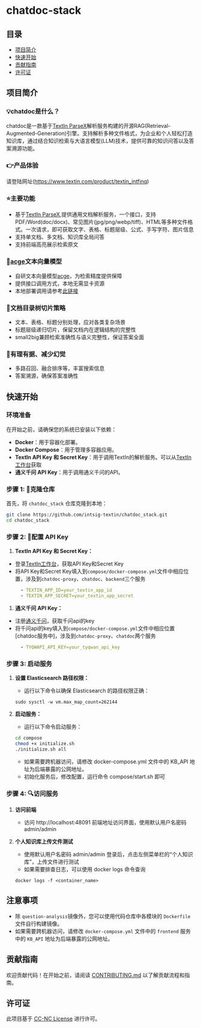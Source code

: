 # chatdoc-stack

## 目录
- [项目简介](#项目简介)
- [快速开始](#安装)
- [贡献指南](#贡献指南)
- [许可证](#许可证)

## 项目简介
### 💡chatdoc是什么？
chatdoc是一款基于[TextIn ParseX](https://www.textin.com/market/detail/pdf_to_markdown)解析服务构建的开源RAG(Retrieval-Augmented-Generation)引擎。支持解析多种文件格式，为企业和个人轻松打造知识库，通过结合知识检索与大语言模型(LLM)技术，提供可靠的知识问答以及答案溯源功能。

### 👉产品体验
请登陆网址(https://www.textin.com/product/textin_intfinq)

### ⭐️主要功能
- 基于[TextIn ParseX](https://www.textin.com/market/detail/pdf_to_markdown),提供通用文档解析服务，一个接口，支持PDF/Word(doc/docx)、常见图片(jpg/png/webp/tiff)、HTML等多种文件格式。一次请求，即可获取文字、表格、标题层级、公式、手写字符、图片信息
- 支持单文档、多文档、知识库全局问答
- 支持前端高亮展示检索原文

### 🚩[acge](https://www.textin.com/market/detail/acge_text_embedding)文本向量模型
- 自研文本向量模型[acge](https://www.textin.com/market/detail/acge_text_embedding)，为检索精度提供保障
- 提供接口调用方式，本地无需显卡资源
- 本地部署调用请参考[此链接](https://github.com/intsig-textin/acge_text_embedding)

### 🌱文档目录树切片策略
- 文本、表格、标题分别处理，应对各类复杂场景
- 标题层级递归切片，保留文档内在逻辑结构的完整性
- small2big兼顾检索准确性与语义完整性，保证答案全面

### 🍱有理有据、减少幻觉
- 多路召回、融合排序等，丰富搜索信息
- 答案溯源，确保答案准确性

## 快速开始

### 环境准备

在开始之前，请确保您的系统已安装以下依赖：

- **Docker**：用于容器化部署。
- **Docker Compose**：用于管理多容器应用。
- **TextIn API Key 和 Secret Key**：用于调用TextIn的解析服务。可以从[TextIn工作台](https://www.textin.com/console/dashboard/setting)获取
- **通义千问 API Key**：用于调用通义千问的API。

### 步骤 1: 🔨︎克隆仓库

首先，将 `chatdoc_stack` 仓库克隆到本地：

```bash
git clone https://github.com/intsig-textin/chatdoc_stack.git
cd chatdoc_stack
```

### 步骤 2: 🔑︎配置 API Key

1. **TextIn API Key 和 Secret Key：**
- 登录[TextIn工作台](https://www.textin.com/console/dashboard/setting)，获取API Key和Secret Key
- 将API Key和Secret Key填入到`compose/docker-compose.yml`文件中相应位置，涉及到`chatdoc-proxy`、`chatdoc`、`backend`三个服务
  ```docker-compose.yml
    - TEXTIN_APP_ID=your_textin_app_id
    - TEXTIN_APP_SECRET=your_textin_app_secret
  ```

1. **通义千问 API Key：**
- 注册[通义千问](https://bailian.console.aliyun.com/)，获取千问api的key
- 将千问api的key填入到`compose/docker-compose.yml`文件中相应位置[chatdoc服务中]，涉及到`chatdoc-proxy`、`chatdoc`两个服务
  ```docker-compose.yml
    - TYQWAPI_API_KEY=your_tyqwan_api_key
  ```


### 步骤 3: 启动服务

1. **设置 Elasticsearch 路径权限：**
   - 运行以下命令以确保 Elasticsearch 的路径权限正确：
    ```
    sudo sysctl -w vm.max_map_count=262144
    ```

2. **启动服务：**
   - 运行以下命令启动服务：
    ```bash
    cd compose
    chmod +x initialize.sh
    ./initialize.sh all
    ```
    - 如果需要跨机器访问，请修改 docker-compose.yml 文件中的 KB_API 地址为后端暴露的公网地址。
    - 初始化服务后，修改配置，运行命令 compose/start.sh 即可

### 步骤 4: 🔍︎访问服务

1. **访问前端**
   - 访问 http://localhost:48091 前端地址访问界面，使用默认用户名密码 admin/admin

2. **个人知识库上传文件测试**
   - 使用默认用户名密码 admin/admin 登录后，点击左侧菜单栏的“个人知识库”，上传文件进行测试
   - 如果需要排查日志，可以使用 docker logs 命令查询
    ```
    docker logs -f <container_name>
    ```

## 注意事项
- 除 `question-analysis`镜像外，您可以使用代码仓库中各模块的 `Dockerfile` 文件自行构建镜像。
- 如果需要跨机器访问，请修改 `docker-compose.yml` 文件中的 `frontend` 服务中的 `KB_API` 地址为后端暴露的公网地址。


## 贡献指南
欢迎贡献代码！在开始之前，请阅读 [CONTRIBUTING.md](CONTRIBUTING.md) 以了解贡献流程和指南。

## 许可证
此项目基于 [CC-NC License](LICENSE) 进行许可。